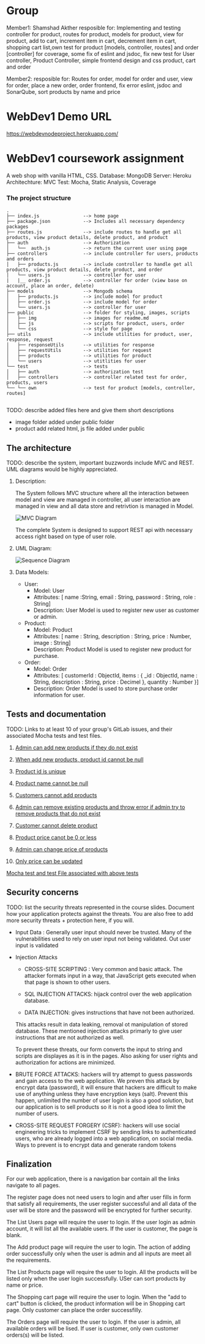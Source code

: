 # Group 

Member1:  Shamshad Akther
resposible for: Implementing and testing controller for product, routes for product, models for product, view for product, add to cart, increment item in cart, decrement item in cart, shopping cart list,own test for product [models, controller, routes] and order [controller] for coverage, some fix of eslint and jsdoc, fix new test for User controller, Product Controller, simple frontend design and css product, cart and order

Member2: 
resposible for: Routes for order, model for order and user, view for order, place a new order, order frontend, fix error eslint, jsdoc and SonarQube, sort products by name and price

# WebDev1 Demo URL

https://webdevnodeproject.herokuapp.com/

# WebDev1 coursework assignment

A web shop with vanilla HTML, CSS.
Database: MongoDB
Server: Heroku
Architechture: MVC
Test: Mocha, Static Analysis, Coverage


### The project structure

```
.
├── index.js                --> home page
├── package.json            --> Includes all necessary dependency packages
├── routes.js               --> include routes to handle get all products, view product details, delete product, and product 
├── auth                    --> Authorization
│   └──  auth.js            --> return the current user using page
├── controllers             --> include controller for users, products and orders
│   ├── products.js         --> include controller to handle get all products, view product details, delete product, and order 
│   └── users.js            --> controller for user
|   |__ order.js            --> controller for order (view base on account, place an order, delete)
├── models                  --> Mongodb schema
│   ├── products.js         --> include model for product
│   ├── order.js            --> include model for order
│   └── users.js            --> controller for user
├── public                  --> folder for styling, images, scripts
│   ├── img                 --> images for readme.md
│   ├── js                  --> scripts for product, users, order
│   └── css                 --> style for page
├── utils                   --> include utilities for product, user, response, request
│   ├── responseUtils       --> utilities for response
│   ├── requestUtils        --> utilities for request
│   ├── products            --> utilities for product
│   └── users               --> utitlities for user
└── test                    --> tests
│   ├── auth                --> authorization test
│   ├── controllers         --> controller related test for order, products, users
└── └── own                 --> test for product [models, controller, routes]


```

TODO: describe added files here and give them short descriptions
- image folder added under public folder
- product add related html, js file added under public

## The architecture 

TODO: describe the system, important buzzwords include MVC and REST.
UML diagrams would be highly appreciated.

1. Description:

    The System follows MVC structure where all the interaction between model and view are managed in controller, all user interaction are managed in view and all data store and retrivtion is managed in Model. 

    ![MVC Diagram](/public/img/mvc.png "MVC Diagram")

    The complete System is designed to support REST api with necessary access right based on type of user role.

2. UML Diagram:
    
    ![Sequence Diagram](/public/img/uml.png "Sequence Diagram")

3. Data Models:

    - User:
        - Model: User
        - Attributes: [ name :String, email : String, password : String, role : String]
        - Description: User Model is used to register new user as customer or admin.
    - Product:
        - Model: Product
        - Attributes: [  name : String, description : String, price : Number, image : String]
        - Description: Product Model is used to register new product for purchase.
    - Order:
        - Model: Order
        - Attributes: [  customerId : ObjectId, items : { _id : ObjectId, name : String, description : String, price : Decimel }, quantity : Number }]
        - Description: Order Model is used to store purchase order information for user.

## Tests and documentation

TODO: Links to at least 10 of your group's GitLab issues, and their associated Mocha tests and test files.

1. [Admin can add new products if they do not exist][test-1]

2. [When add new products, product id cannot be null][test-2]

3. [Product id is unique][test-3]

4. [Product name cannot be null][test-4]

5. [Customers cannot add products][test-5]

6. [Admin can remove existing products and throw error if admin try to remove products that do not exist][test-6]

7. [Customer cannot delete product][test-7]

8. [Product price canot be 0 or less][test-8]

9. [Admin can change price of products][test-9]

10. [Only price can be updated][test-10]

[Mocha test and test File associated with above tests][test-11]

[test-1]: #
[test-2]: #
[test-3]: #
[test-4]: #
[test-5]: #
[test-6]: #
[test-7]: #
[test-8]: #
[test-9]: #
[test-10]: #
[test-11]: https://course-gitlab.tuni.fi/webdev1-2020-2021/webdev1-group-73/-/blob/master/test/own/product.test.js

## Security concerns

TODO: list the security threats represented in the course slides.
Document how your application protects against the threats.
You are also free to add more security threats + protection here, if you will.

- Input Data : Generally user input should never be trusted. Many of the vulnerabilities used to rely on user input not being validated. Out user input is validated

- Injection Attacks
    + CROSS-SITE SCRIPTING : Very common and basic attack. The attacker formats input in a way, that JavaScript gets executed when that page is shown to other users. 

    + SQL INJECTION ATTACKS: hijack control over the web application database.

    + DATA INJECTION: gives instructions that have not been authorized.

    This attacks result in data leaking, removal ot manipulation of stored database. These mentioned injection attacks primarly to give user instructions that are not authorized as well.

    To prevent these threats, our form converts the input to string and scripts are displayes as it is in the pages. Also asking for user rights and authorization for actions are minimized.

- BRUTE FORCE ATTACKS: hackers will try attempt to guess passwords and gain access to the web application. We preven this attack by encrypt data (password), it will ensure that hackers are difficult to make use of anything unless they have encryption keys (salt). Prevent this happen, unlimited the number of user login is also a good solution, but our application is to sell products so it is not a good idea to limit the number of users. 

- CROSS-SITE REQUEST FORGERY (CSRF): hackers will use social engineering tricks to implement CSRF by sending links to authenticated users, who are already logged into a web application, on social media. Ways to prevent is to encrypt data and generate random tokens

## Finalization

For our web application, there is a navigation bar contain all the links navigate to all pages.

The register page does not need users to login and after user fills in form that satisfy all requirements, the user register successful and all data of the user will be store and the password will be encrypted for further security.

The List Users page will require the user to login. If the user login as admin account, it will list all the available users. If the user is customer, the page is blank.

The Add product page will require the user to login. The action of adding order successfully only when the user is admin and all inputs are meet all the requirements.

The List Products page will require the user to login. All the products will be listed only when the user login successfully. USer can sort products by name or price.

The Shopping cart page will require the user to login. When the "add to cart" button is clicked, the product information will be in Shopping cart page. Only customer can place the order successfilly.

The Orders page will require the user to login. If the user is admin, all available orders will be lised. If user is customer, only own customer orders(s) will be listed.

